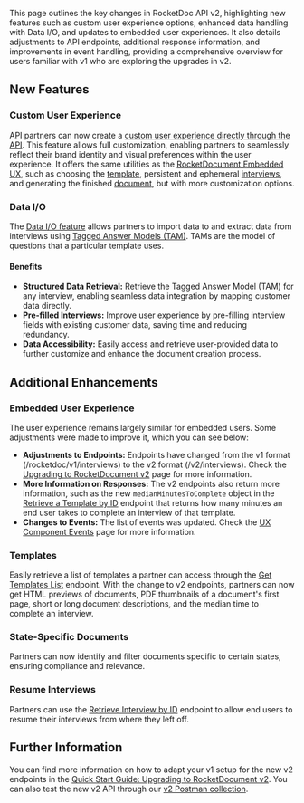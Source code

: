 This page outlines the key changes in RocketDoc API v2, highlighting new features such as custom user experience options, enhanced data handling with Data I/O, and updates to embedded user experiences. It also details adjustments to API endpoints, additional response information, and improvements in event handling, providing a comprehensive overview for users familiar with v1 who are exploring the upgrades in v2.

## New Features

### Custom User Experience

API partners can now create a [custom user experience directly through the API](pages/rocket-document-v2-build-your-own-ui). This feature allows full customization, enabling partners to seamlessly reflect their brand identity and visual preferences within the user experience. It offers the same utilities as the [RocketDocument Embedded UX](/pages/glossary), such as choosing the [template](/pages/glossary), persistent and ephemeral [interviews](/pages/glossary), and generating the finished [document](/pages/glossary), but with more customization options.

### Data I/O

The [Data I/O feature](pages/data-i-o-addon-feature-integration) allows partners to import data to and extract data from interviews using [Tagged Answer Models (TAM)](/pages/glossary). TAMs are the model of questions that a particular template uses.

#### Benefits

- **Structured Data Retrieval:** Retrieve the Tagged Answer Model (TAM) for any interview, enabling seamless data integration by mapping customer data directly.
- **Pre-filled Interviews:** Improve user experience by pre-filling interview fields with existing customer data, saving time and reducing redundancy.
- **Data Accessibility:** Easily access and retrieve user-provided data to further customize and enhance the document creation process.

## Additional Enhancements

### Embedded User Experience
The user experience remains largely similar for embedded users. Some adjustments were made to improve it, which you can see below:
- **Adjustments to Endpoints:** Endpoints have changed from the v1 format (/rocketdoc/v1/interviews) to the v2 format (/v2/interviews). Check the [Upgrading to RocketDocument v2](pages/upgrading_to_rocketdocument_v2) page for more information.
- **More Information on Responses:** The v2 endpoints also return more information, such as the new `medianMinutesToComplete` object in the [Retrieve a Template by ID](link) endpoint that returns how many minutes an end user takes to complete an interview of that template.
- **Changes to Events:** The list of events was updated. Check the [UX Component Events](pages/ux-component-events) page for more information.

### Templates
Easily retrieve a list of templates a partner can access through the [Get Templates List](link) endpoint. With the change to v2 endpoints, partners can now get HTML previews of documents, PDF thumbnails of a document's first page, short or long document descriptions, and the median time to complete an interview.

### State-Specific Documents
Partners can now identify and filter documents specific to certain states, ensuring compliance and relevance.

### Resume Interviews
Partners can use the [Retrieve Interview by ID](link) endpoint to allow end users to resume their interviews from where they left off.

## Further Information

You can find more information on how to adapt your v1 setup for the new v2 endpoints in the [Quick Start Guide: Upgrading to RocketDocument v2](/upgrading_to_rocketdocument_v2). You can also test the new v2 API through our [v2 Postman collection](link).